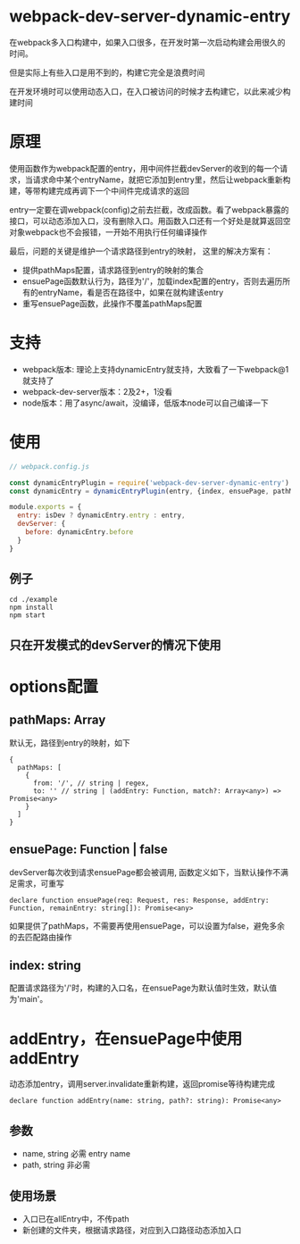 # webpack-dev-server-dynamic-entry
在webpack多入口构建中，如果入口很多，在开发时第一次启动构建会用很久的时间。

但是实际上有些入口是用不到的，构建它完全是浪费时间

在开发环境时可以使用动态入口，在入口被访问的时候才去构建它，以此来减少构建时间

# 原理
使用函数作为webpack配置的entry，用中间件拦截devServer的收到的每一个请求，当请求命中某个entryName，就把它添加到entry里，然后让webpack重新构建，等带构建完成再调下一个中间件完成请求的返回

entry一定要在调webpack(config)之前去拦截，改成函数。看了webpack暴露的接口，可以动态添加入口，没有删除入口。用函数入口还有一个好处是就算返回空对象webpack也不会报错，一开始不用执行任何编译操作

最后，问题的关键是维护一个请求路径到entry的映射， 这里的解决方案有：

- 提供pathMaps配置，请求路径到entry的映射的集合
- ensuePage函数默认行为，路径为'/'，加载index配置的entry，否则去遍历所有的entryName，看是否在路径中，如果在就构建该entry
- 重写ensuePage函数，此操作不覆盖pathMaps配置

# 支持
- webpack版本: 理论上支持dynamicEntry就支持，大致看了一下webpack@1就支持了
- webpack-dev-server版本：2及2+，1没看
- node版本：用了async/await，没编译，低版本node可以自己编译一下

# 使用

```javascript
// webpack.config.js

const dynamicEntryPlugin = require('webpack-dev-server-dynamic-entry')
const dynamicEntry = dynamicEntryPlugin(entry, {index, ensuePage, pathMaps})

module.exports = {
  entry: isDev ? dynamicEntry.entry : entry,
  devServer: {
    before: dynamicEntry.before
  }
}
```

## 例子

```
cd ./example
npm install
npm start
```

## 只在开发模式的devServer的情况下使用

# options配置


## pathMaps: Array
默认无，路径到entry的映射，如下

```
{
  pathMaps: [
    {
      from: '/', // string | regex,
      to: '' // string | (addEntry: Function, match?: Array<any>) => Promise<any>
    }
  ]
}
```

## ensuePage: Function | false
devServer每次收到请求ensuePage都会被调用, 函数定义如下，当默认操作不满足需求，可重写
```
declare function ensuePage(req: Request, res: Response, addEntry: Function, remainEntry: string[]): Promise<any>
```
如果提供了pathMaps，不需要再使用ensuePage，可以设置为false，避免多余的去匹配路由操作

## index: string
配置请求路径为'/'时，构建的入口名，在ensuePage为默认值时生效，默认值为'main'。

# addEntry，在ensuePage中使用addEntry
动态添加entry，调用server.invalidate重新构建，返回promise等待构建完成
```
declare function addEntry(name: string, path?: string): Promise<any>
```
## 参数
- name, string 必需 entry name
- path, string 非必需

## 使用场景
- 入口已在allEntry中，不传path
- 新创建的文件夹，根据请求路径，对应到入口路径动态添加入口


